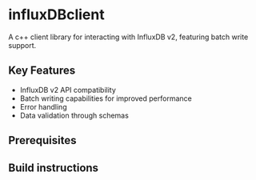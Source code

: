 # influxDBclient
A c++ client library for interacting with InfluxDB v2, featuring batch write support.

## Key Features
- InfluxDB v2 API compatibility
- Batch writing capabilities for improved performance
- Error handling
- Data validation through schemas
## Prerequisites

## Build instructions

